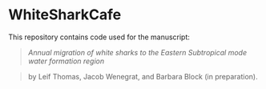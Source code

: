 # WhiteSharkCafe

This repository contains code used for the manuscript:

> *Annual migration of white sharks to the Eastern Subtropical mode water formation region* 

> by Leif Thomas, Jacob Wenegrat, and Barbara Block (in preparation).
